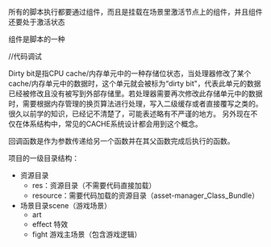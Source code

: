 所有的脚本执行都要通过组件，而且是挂载在场景里激活节点上的组件，并且组件还要处于激活状态

组件是脚本的一种

//代码调试

Dirty bit是指CPU cache/内存单元中的一种存储位状态，当处理器修改了某个cache/内存单元中的数据时，这个单元就会被标为“dirty bit"，代表此单元的数据已经被修改且没有被写到外部存储里。若处理器需要再次修改此存储单元中的数据时，需要根据内存管理的换页算法进行处理，写入二级缓存或者直接覆写之类的。很久以前学的知识，已经记不清楚了，可能表述略有不严谨的地方。
另外现在不仅在体系结构中，常见的CACHE系统设计都会用到这个概念。

回调函数是作为参数传递给另一个函数并在其父函数完成后执行的函数。

项目的一级目录结构：
* 资源目录
  * res：资源目录（不需要代码直接加载）
  * resource：需要代码加载的资源目录（asset-manager_Class_Bundle）
* 场景目录scene（游戏场景）
  * art
  * effect 特效
  * fight 游戏主场景（包含游戏逻辑）
